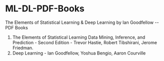 # ML-DL-PDF-Books
The Elements of Statistical Learning &amp;  Deep Learning by Ian Goodfellow  -- PDF Books
1. The Elements of Statistical Learning Data Mining, Inference, and Prediction - Second Edition - Trevor Hastie, Robert Tibshirani, Jerome Friedman.
2. Deep Learning - Ian Goodfellow, Yoshua Bengio, Aaron Courville
